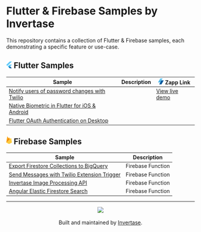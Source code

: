 # Flutter & Firebase Samples by Invertase

This repository contains a collection of Flutter & Firebase samples, each demonstrating a specific feature or use-case.

## <img src="./flutter-logo.svg" width="15"/> Flutter Samples

| Sample                                                                                 | Description | <img src="./zapp-logo.svg" width="15"/> Zapp Link                               |
| -------------------------------------------------------------------------------------- | ----------- | ------------------------------------------------------------------------------- |
| [Notify users of password changes with Twilio](./firebase_twilio_send_message/)        |             | [View live demo](https://zapp.run/edit/flutter-z1206bw1306?entry=lib/main.dart) |
| [Native Biometric in Flutter for iOS & Android](./flutter_biometrics_authentication/)  |             |                                                                                 |
| [Flutter OAuth Authentication on Desktop](./flutter_send_account_updates_with_twilio/) |             |                                                                                 |

## <img src="./firebase-logo.png" width="15"/> Firebase Samples

| Sample                                                                            | Description       |
| --------------------------------------------------------------------------------- | ----------------- |
| [Export Firestore Collections to BigQuery](./firebase_firestore_bigquery_export/) | Firebase Function |
| [Send Messages with Twilio Extension Trigger](./firebase_twilio_send_message/)    | Firebase Function |
| [Invertase Image Processing API](./firebase_extension_examples/resize_images/)    | Firebase Function |
| [Angular Elastic Firestore Search](./angular_elastic_firestore_search/)           | Firebase Function |

---

<p align="center">
  <a href="https://invertase.io/?utm_source=readme&utm_medium=footer&utm_campaign=flutterfire_cli">
    <img width="75px" src="https://static.invertase.io/assets/invertase/invertase-rounded-avatar.png">
  </a>
  <p align="center">
    Built and maintained by <a href="https://invertase.io/?utm_source=readme&utm_medium=footer&utm_campaign=flutterfire_cli">Invertase</a>.
  </p>
</p>
